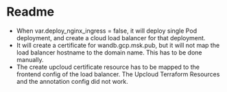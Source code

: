 # Readme

* When var.deploy_nginx_ingress = false, it will deploy single Pod deployment, and create a cloud load balancer for that deployment.
* It will create a certificate for wandb.gcp.msk.pub, but it will not map the load balancer hostname to the domain name. This has to be done manually.
* The create upcloud certificate resource has to be mapped to the frontend config of the load balancer. The Upcloud Terraform Resources and the annotation config did not work.



